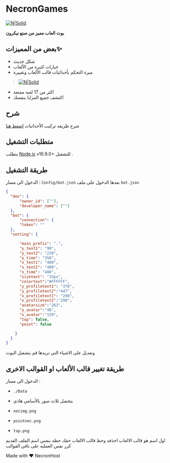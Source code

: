# NecronGames

[![N|Solid](https://cdn.discordapp.com/attachments/1071975581459161198/1073084626240815134/necron_header0.png?size=4096)](https://discord.gg/nec)


**بوت العاب مميز من صنع نيكرون** 





## بعض من المميزات✨

- شكل حديث 
- خيارات كثيرة من الألعاب
- ميزة التحكم بأحداثيات قالب الألعاب وتغييرة

> [![N|Solid](https://cdn.discordapp.com/attachments/971380635300139028/1100357269524332555/necronpreview.png)](https://discord.gg/nec)

- اكثر من 17 لعبة ممتعة
- اكتشف جميع المزايا بنفسك 

## شرح
شرح طريقه تركيب الأحداثيات [اضغط هنا](https://youtu.be/iGEHCLeCmQw)

## متطلبات التشغيل

يتطلب [Node.js](https://nodejs.org/) v16.9.0+ للتشغيل .

## طريقة التشغيل

الدخول الى مسار :
`Config/bot.json`
بعدها الدخول على ملف
`bot.json`

```json
{
  "dev": { 
      "owner_id": [""], 
      "developer_name": [""]
  },
  "bot": {
      "connection": {
      "token": ""
  },
  "setting": {

      "main_prefix": ".",
      "y_text1": "90",
      "y_text2": "220",
      "y_time": "350",
      "x_text1": "480",
      "x_text2": "480",
      "x_time": "480",
      "sizetext": "35px",
      "colortext":"#FFFFFF",
      "y_profiletext1": "378",
      "y_profiletext2":"447",
      "x_profiletext1": "290",
      "x_profiletext2":"290",
      "avatarsize":"263",
      "y_avatar":"48",
      "x_avatar":"159",
      "top": false, 
      "point": false

    }
  }
}

```

وتعديل على الاشياء التي تريدها قم بتشغيل البوت

## طريقة تغيير قالب الألعاب او القوالب الاخرى

الدخول الى مسار :
- `./Data`
- بتحصل ثلاث صور بالأسامي هاذي



- `necimg.png`

- `pointnec.png`

- `top.png`

اول اسم هو قالب الالعاب احذفه وحط قالب الالعاب حقك
حطه بنفس اسم الملف القديم 
كرر نفس العمليه على باقي القوالب


Made with ❤️ NecronHost
